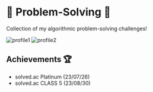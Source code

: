 # :balloon: Problem-Solving :balloon:

Collection of my algorithmic problem-solving challenges!

![profile1](http://mazassumnida.wtf/api/v2/generate_badge?boj=uncertainty)
![profile2](http://mazandi.herokuapp.com/api?handle=uncertainty&theme=warm)

## Achievements :trophy:

- solved.ac Platinum (23/07/26)
- solved.ac CLASS 5 (23/08/30)
